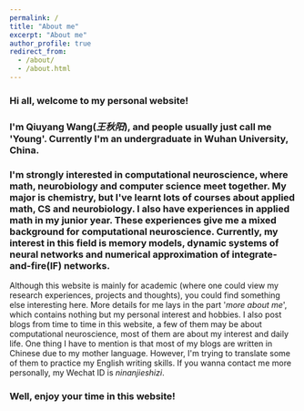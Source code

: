```yaml
---
permalink: /
title: "About me"
excerpt: "About me"
author_profile: true
redirect_from: 
  - /about/
  - /about.html
---
```


### Hi all, welcome to my personal website!

### I'm Qiuyang Wang(*王秋阳*),  and people usually just call me 'Young'. Currently I'm an undergraduate in Wuhan University, China.

### I'm strongly interested in computational neuroscience, where math, neurobiology and computer science meet together. My major is chemistry,  but I've learnt lots of courses about applied math, CS and neurobiology. I also have experiences in applied math in my junior year. These experiences give me a mixed background for computational neuroscience. Currently, my interest in this field is memory models, dynamic systems of neural networks and numerical approximation of integrate-and-fire(IF) networks.

Although this website is mainly for academic (where one could view my research experiences, projects and thoughts), you could find something else interesting here. More details for me lays in the part '*more about me*', which contains nothing but my personal interest and hobbies. I also post blogs from time to time in this website, a few of them may be about computational neuroscience, most of them are about my interest and daily life. One thing I have to mention is that most of my blogs are written in Chinese due to my mother language. However, I'm trying to translate some of them to practice my English writing skills. If you wanna contact me more personally, my Wechat ID is  *ninanjieshizi*.

### Well, enjoy your time in this website!


